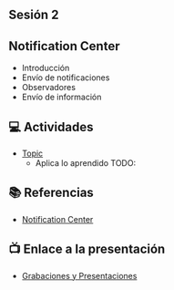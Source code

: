 Sesión 2
-

## Notification Center
- Introducción
- Envío de notificaciones
- Observadores
- Envío de información

## 💻 Actividades
- [Topic](https://leetcode.com/playground/)
    - Aplica lo aprendido TODO:

## 📚 Referencias
- [Notification Center](https://developer.apple.com/documentation/foundation/notificationcenter)

## 📺 Enlace a la presentación 
- [Grabaciones y Presentaciones](/Grabaciones_y_Presentaciones.md)
